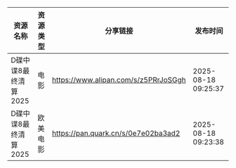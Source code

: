 | 资源名称          | 资源类型 | 分享链接                                 | 发布时间                |
| ------------- | ---- | ------------------------------------ | ------------------- |
| D碟中谍8最终清算2025 | 电影   | https://www.alipan.com/s/z5PRrJoSGgh | 2025-08-18 09:25:37 |
| D碟中谍8最终清算2025 | 欧美电影 | https://pan.quark.cn/s/0e7e02ba3ad2  | 2025-08-18 09:23:38 |
